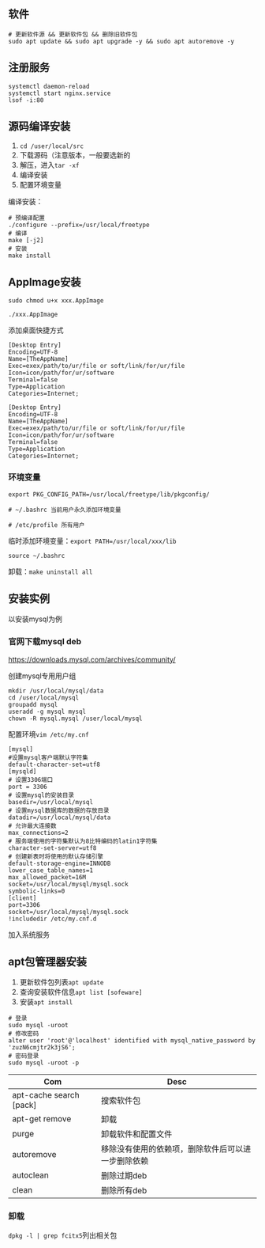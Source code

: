 ## 软件

```shell
# 更新软件源 && 更新软件包 && 删除旧软件包
sudo apt update && sudo apt upgrade -y && sudo apt autoremove -y
```







## 注册服务

```shell
systemctl daemon-reload
systemctl start nginx.service
lsof -i:80
```

## 源码编译安装

1. `cd /user/local/src`
2. 下载源码（注意版本，一般要选新的
3. 解压，进入`tar -xf `
4. 编译安装
5. 配置环境变量

编译安装：

```shell
# 预编译配置
./configure --prefix=/usr/local/freetype
# 编译
make [-j2]
# 安装
make install
```

## AppImage安装

`sudo chmod u+x xxx.AppImage`

`./xxx.AppImage`

添加桌面快捷方式

```desktop
[Desktop Entry]
Encoding=UTF-8
Name=[TheAppName]
Exec=exex/path/to/ur/file or soft/link/for/ur/file
Icon=icon/path/for/ur/software
Terminal=false
Type=Application
Categories=Internet;
```

```
[Desktop Entry]
Encoding=UTF-8
Name=[TheAppName]
Exec=exex/path/to/ur/file or soft/link/for/ur/file
Icon=icon/path/for/ur/software
Terminal=false
Type=Application
Categories=Internet;
```





### 环境变量

`export PKG_CONFIG_PATH=/usr/local/freetype/lib/pkgconfig/`

```shell
# ~/.bashrc 当前用户永久添加环境变量

```

```shell
# /etc/profile 所有用户
```

临时添加环境变量：`export PATH=/usr/local/xxx/lib`



`source ~/.bashrc`



卸载：`make uninstall all`



## 安装实例

以安装mysql为例

### 官网下载mysql deb

https://downloads.mysql.com/archives/community/

创建mysql专用用户组

```shell
mkdir /usr/local/mysql/data
cd /user/local/mysql
groupadd mysql
useradd -g mysql mysql
chown -R mysql.mysql /user/local/mysql
```

配置环境`vim /etc/my.cnf`

```shell
[mysql]
#设置mysql客户端默认字符集
default-character-set=utf8
[mysqld]
# 设置3306端口
port = 3306
# 设置mysql的安装目录
basedir=/usr/local/mysql
# 设置mysql数据库的数据的存放目录
datadir=/usr/local/mysql/data
# 允许最大连接数
max_connections=2
# 服务端使用的字符集默认为8比特编码的latin1字符集
character-set-server=utf8
# 创建新表时将使用的默认存储引擎
default-storage-engine=INNODB
lower_case_table_names=1
max_allowed_packet=16M
socket=/usr/local/mysql/mysql.sock
symbolic-links=0
[client]
port=3306
socket=/usr/local/mysql/mysql.sock
!includedir /etc/my.cnf.d
```

加入系统服务



## apt包管理器安装

1. 更新软件包列表`apt update`
2. 查询安装软件信息`apt list [sofeware]`
3. 安装`apt install`

```shell
# 登录
sudo mysql -uroot
# 修改密码
alter user 'root'@'localhost' identified with mysql_native_password by 'zuzN6cmjtr2k3jS6';
# 密码登录
sudo mysql -uroot -p
```

| Com                     | Desc                                               |
| ----------------------- | -------------------------------------------------- |
| apt-cache search [pack] | 搜索软件包                                         |
| apt-get remove          | 卸载                                               |
| purge                   | 卸载软件和配置文件                                 |
| autoremove              | 移除没有使用的依赖项，删除软件后可以进一步删除依赖 |
| autoclean               | 删除过期deb                                        |
| clean                   | 删除所有deb                                        |

### 卸载

`dpkg -l | grep fcitx5`列出相关包

